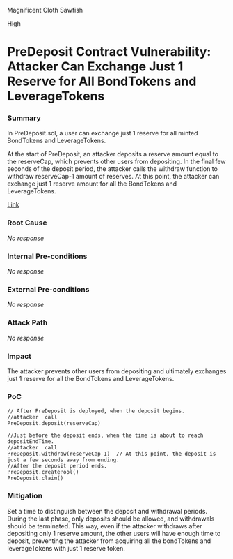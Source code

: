 Magnificent Cloth Sawfish

High

# PreDeposit Contract Vulnerability: Attacker Can Exchange Just 1 Reserve for All BondTokens and LeverageTokens

### Summary

In PreDeposit.sol, a user can exchange just 1 reserve for all minted BondTokens and LeverageTokens.

At the start of PreDeposit, an attacker deposits a reserve amount equal to the reserveCap, which prevents other users from depositing. In the final few seconds of the deposit period, the attacker calls the withdraw function to withdraw reserveCap-1 amount of reserves. At this point, the attacker can exchange just 1 reserve amount for all the BondTokens and LeverageTokens.

[Link](https://github.com/sherlock-audit/2024-12-plaza-finance/blob/14a962c52a8f4731bbe4655a2f6d0d85e144c7c2/plaza-evm/src/PreDeposit.sol#L118-L134C4)

### Root Cause

_No response_

### Internal Pre-conditions

_No response_

### External Pre-conditions

_No response_

### Attack Path

_No response_

### Impact

The attacker prevents other users from depositing and ultimately exchanges just 1 reserve for all the BondTokens and LeverageTokens.

### PoC


```solidity
// After PreDeposit is deployed, when the deposit begins.
//attacker  call
PreDeposit.deposit(reserveCap)

//Just before the deposit ends, when the time is about to reach depositEndTime.
//attacker  call
PreDeposit.withdraw(reserveCap-1)  // At this point, the deposit is just a few seconds away from ending.
//After the deposit period ends.
PreDeposit.createPool()  
PreDeposit.claim()
```



### Mitigation

Set a time to distinguish between the deposit and withdrawal periods. During the last phase, only deposits should be allowed, and withdrawals should be terminated. This way, even if the attacker withdraws after depositing only 1 reserve amount, the other users will have enough time to deposit, preventing the attacker from acquiring all the bondTokens and leverageTokens with just 1 reserve token.